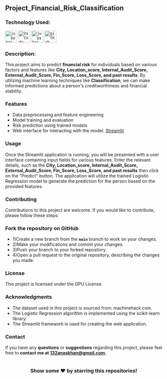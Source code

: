 ## Project_Financial_Risk_Classification


### Technology Used:
<code><img height = "38" src = https://technology.amis.nl/wp-content/uploads/2020/11/image_thumb-27.png alt = 'jupyter'></code>
<code><img height = "38" src = https://cdn.dribbble.com/users/6569/screenshots/16471177/media/8bbfe7fd594073dc6271d5d852c7381a.png alt = 'VsCode'></code>
<code><img height = "38" src = https://thomasjpfan.github.io/data-umbrella-2020-streamlit-slides/images/streamlit.png alt = 'jupyter'></code>
<code><img height = "38" src = https://github.githubassets.com/images/modules/logos_page/GitHub-Mark.png alt = 'github'></code>

### Description:
This project aims to predict **financial risk** for individuals based on various factors and features like **City, Location_score, Internal_Audit_Score, External_Audit_Score, Fin_Score, Loss_Score, and past results**. By utilizing machine learning techniques like **Classification**, we can make informed predictions about a person's creditworthiness and financial stability.

### Features

- Data preprocessing and feature engineering
- Model training and evaluation
- Risk prediction using trained models
- Web interface for interacting with the model. [Streamlit](https://project4financialclassification-mtqio3decfarzrqnsx3myd.streamlit.app/)

### Usage
Once the Streamlit application is running, you will be presented with a user interface containing input fields for various features. Enter the relevant details, such as the **City, Location_score, Internal_Audit_Score, External_Audit_Score, Fin_Score, Loss_Score, and past results** then click on the "Predict" button. The application will utilize the trained Logistic Regression model to generate the prediction for the person based on the provided features.


### Contributing
Contributions to this project are welcome. If you would like to contribute, please follow these steps:

### Fork the repository on GitHub

- 1)Create a new branch from the **`main`** branch to work on your changes.
- 2)Make your modifications and commit your changes.
- 3)Push your branch to your forked repository.
- 4)Open a pull request to the original repository, describing the changes you made.

### License
This project is licensed under the GPU License.

### Acknowledgments
- The dataset used in this project is sourced from: machinehack.com.
- The Logistic Regression algorithm is implemented using the scikit-learn library.
- The Streamlit framework is used for creating the web application.

### Contact
If you have any **questions** or **suggestions** regarding this project, please feel free to **contact me at 132anaskhan@gmail.com.**

#
<div align="center">

### Show some ❤️ by starring this repositories!

</div>

